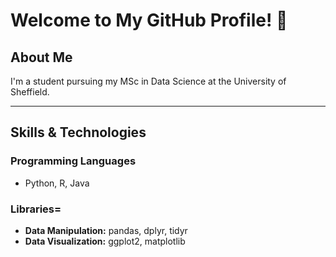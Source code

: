 # Welcome to My GitHub Profile! 👋

## About Me
I'm a student pursuing my MSc in Data Science at the University of Sheffield.

---

## **Skills & Technologies**

### **Programming Languages**
- Python, R, Java

### **Libraries=**
- **Data Manipulation:** pandas, dplyr, tidyr  
- **Data Visualization:** ggplot2, matplotlib 
